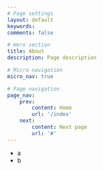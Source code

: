 ```yaml
---
# Page settings
layout: default
keywords:
comments: false

# Hero section
title: About
description: Page description

# Micro navigation
micro_nav: true

# Page navigation
page_nav:
    prev:
        content: Home
        url: '/index'
    next:
        content: Next page
        url: '#'
---
```


- a
- b

